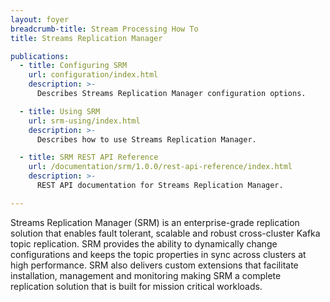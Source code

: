 ```yaml
---
layout: foyer
breadcrumb-title: Stream Processing How To
title: Streams Replication Manager

publications:
  - title: Configuring SRM
    url: configuration/index.html
    description: >-
      Describes Streams Replication Manager configuration options.

  - title: Using SRM
    url: srm-using/index.html
    description: >-
      Describes how to use Streams Replication Manager.

  - title: SRM REST API Reference
    url: /documentation/srm/1.0.0/rest-api-reference/index.html
    description: >-
      REST API documentation for Streams Replication Manager.

---
```


Streams Replication Manager (SRM) is an enterprise-grade replication
solution that enables fault tolerant, scalable and robust cross-cluster
Kafka topic replication. SRM provides the ability to dynamically change
configurations and keeps the topic properties in sync across clusters at
high performance. SRM also delivers custom extensions that facilitate
installation, management and monitoring making SRM a complete
replication solution that is built for mission critical workloads.
